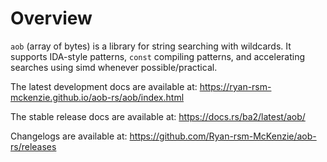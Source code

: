 # Overview

`aob` (array of bytes) is a library for string searching with wildcards. It supports IDA-style patterns, `const` compiling patterns, and accelerating searches using simd whenever possible/practical.

The latest development docs are available at: https://ryan-rsm-mckenzie.github.io/aob-rs/aob/index.html

The stable release docs are available at: https://docs.rs/ba2/latest/aob/

Changelogs are available at: https://github.com/Ryan-rsm-McKenzie/aob-rs/releases
